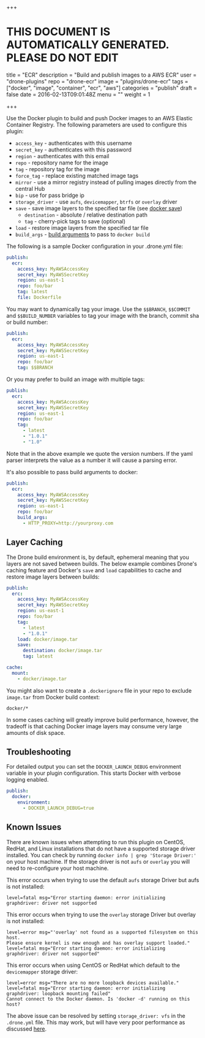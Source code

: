 +++

# THIS DOCUMENT IS AUTOMATICALLY GENERATED. PLEASE DO NOT EDIT

title = "ECR"
description = "Build and publish images to a AWS ECR"
user = "drone-plugins"
repo = "drone-ecr"
image = "plugins/drone-ecr"
tags = ["docker", "image", "container", "ecr", "aws"]
categories = "publish"
draft = false
date = 2016-02-13T09:01:48Z
menu = ""
weight = 1

+++

Use the Docker plugin to build and push Docker images to an AWS Elastic Container Registry.
The following parameters are used to configure this plugin:

* `access_key` - authenticates with this username
* `secret_key` - authenticates with this password
* `region` - authenticates with this email
* `repo` - repository name for the image
* `tag` - repository tag for the image
* `force_tag` - replace existing matched image tags
* `mirror` - use a mirror registry instead of pulling images directly from the central Hub
* `bip` - use for pass bridge ip
* `storage_driver` - use `aufs`, `devicemapper`, `btrfs` or `overlay` driver
* `save` - save image layers to the specified tar file (see [docker save](https://docs.docker.com/engine/reference/commandline/save/))
    * `destination` - absolute / relative destination path
    * `tag` - cherry-pick tags to save (optional)
* `load` - restore image layers from the specified tar file
* `build_args` - [build arguments](https://docs.docker.com/engine/reference/commandline/build/#set-build-time-variables-build-arg) to pass to `docker build`

The following is a sample Docker configuration in your .drone.yml file:

```yaml
publish:
  ecr:
    access_key: MyAWSAccessKey
    secret_key: MyAWSSecretKey
    region: us-east-1
    repo: foo/bar
    tag: latest
    file: Dockerfile
```

You may want to dynamically tag your image. Use the `$$BRANCH`, `$$COMMIT` and `$$BUILD_NUMBER` variables to tag your image with the branch, commit sha or build number:

```yaml
publish:
  ecr:
    access_key: MyAWSAccessKey
    secret_key: MyAWSSecretKey
    region: us-east-1
    repo: foo/bar
    tag: $$BRANCH
```

Or you may prefer to build an image with multiple tags:

```yaml
publish:
  ecr:
    access_key: MyAWSAccessKey
    secret_key: MyAWSSecretKey
    region: us-east-1
    repo: foo/bar
    tag:
      - latest
      - "1.0.1"
      - "1.0"
```

Note that in the above example we quote the version numbers. If the yaml parser interprets the value as a number it will cause a parsing error.

It's also possible to pass build arguments to docker:

```yaml
publish:
  ecr:
    access_key: MyAWSAccessKey
    secret_key: MyAWSSecretKey
    region: us-east-1
    repo: foo/bar
    build_args:
      - HTTP_PROXY=http://yourproxy.com
```

## Layer Caching

The Drone build environment is, by default, ephemeral meaning that you layers are not saved between builds. The below example combines Drone's caching feature and Docker's `save` and `load` capabilities to cache and restore image layers between builds:

```yaml
publish:
  erc:
    access_key: MyAWSAccessKey
    secret_key: MyAWSSecretKey
    region: us-east-1
    repo: foo/bar
    tag:
      - latest
      - "1.0.1"
    load: docker/image.tar
    save:
      destination: docker/image.tar
      tag: latest

cache:
  mount:
    - docker/image.tar
```

You might also want to create a `.dockerignore` file in your repo to exclude `image.tar` from Docker build context:

```
docker/*
```

In some cases caching will greatly improve build performance, however, the tradeoff is that caching Docker image layers may consume very large amounts of disk space.

## Troubleshooting

For detailed output you can set the `DOCKER_LAUNCH_DEBUG` environment variable in your plugin configuration. This starts Docker with verbose logging enabled.

```yaml
publish:
  docker:
    environment:
      - DOCKER_LAUNCH_DEBUG=true
```

## Known Issues

There are known issues when attempting to run this plugin on CentOS, RedHat, and Linux installations that do not have a supported storage driver installed. You can check by running `docker info | grep 'Storage Driver:'` on your host machine. If the storage driver is not `aufs` or `overlay` you will need to re-configure your host machine.

This error occurs when trying to use the default `aufs` storage Driver but aufs is not installed:

```
level=fatal msg="Error starting daemon: error initializing graphdriver: driver not supported
```

This error occurs when trying to use the `overlay` storage Driver but overlay is not installed:

```
level=error msg="'overlay' not found as a supported filesystem on this host.
Please ensure kernel is new enough and has overlay support loaded."
level=fatal msg="Error starting daemon: error initializing graphdriver: driver not supported"
```

This error occurs when using CentOS or RedHat which default to the `devicemapper` storage driver:

```
level=error msg="There are no more loopback devices available."
level=fatal msg="Error starting daemon: error initializing graphdriver: loopback mounting failed"
Cannot connect to the Docker daemon. Is 'docker -d' running on this host?
```

The above issue can be resolved by setting `storage_driver: vfs` in the `.drone.yml` file. This may work, but will have very poor performance as discussed [here](https://github.com/rancher/docker-from-scratch/issues/20).

